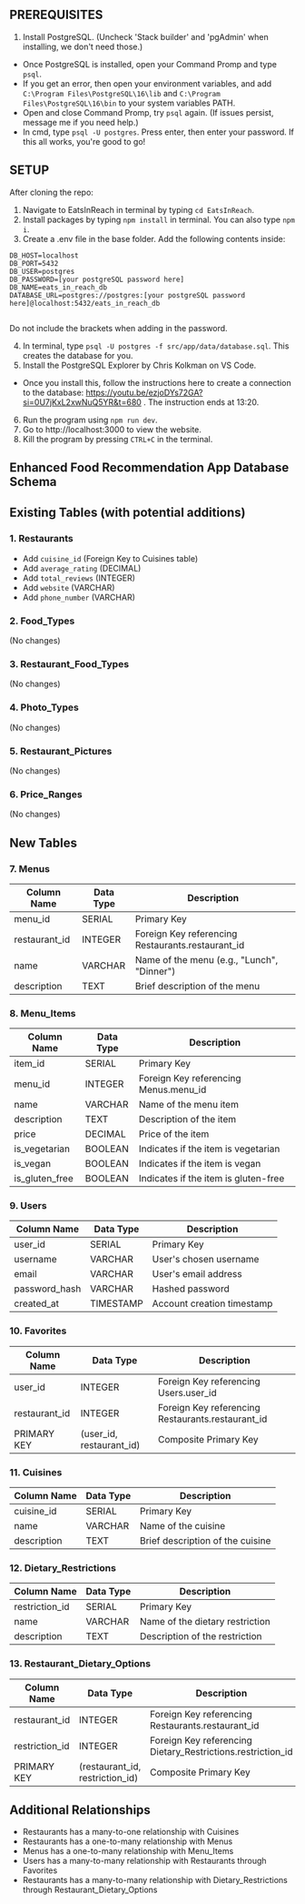 ## PREREQUISITES

1. Install PostgreSQL. (Uncheck 'Stack builder' and 'pgAdmin' when installing, we don't need those.)

- Once PostgreSQL is installed, open your Command Promp and type `psql`.
- If you get an error, then open your environment variables, and add `C:\Program Files\PostgreSQL\16\lib` and `C:\Program Files\PostgreSQL\16\bin` to your system variables PATH.
- Open and close Command Promp, try `psql` again. (If issues persist, message me if you need help.)
- In cmd, type `psql -U postgres`. Press enter, then enter your password. If this all works, you're good to go!

## SETUP

After cloning the repo:

1. Navigate to EatsInReach in terminal by typing `cd EatsInReach`.
2. Install packages by typing `npm install` in terminal. You can also type `npm i`.
3. Create a .env file in the base folder. Add the following contents inside:

```
DB_HOST=localhost
DB_PORT=5432
DB_USER=postgres
DB_PASSWORD=[your postgreSQL password here]
DB_NAME=eats_in_reach_db
DATABASE_URL=postgres://postgres:[your postgreSQL password here]@localhost:5432/eats_in_reach_db


```

Do not include the brackets when adding in the password.

4. In terminal, type `psql -U postgres -f src/app/data/database.sql`. This creates the database for you.
5. Install the PostgreSQL Explorer by Chris Kolkman on VS Code.

- Once you install this, follow the instructions here to create a connection to the database: https://youtu.be/ezjoDYs72GA?si=0U7jKxL2xwNuQ5YR&t=680 . The instruction ends at 13:20.

6. Run the program using `npm run dev`.
7. Go to http://localhost:3000 to view the website.
8. Kill the program by pressing `CTRL+C` in the terminal.

## Enhanced Food Recommendation App Database Schema

## Existing Tables (with potential additions)

### 1. Restaurants

- Add `cuisine_id` (Foreign Key to Cuisines table)
- Add `average_rating` (DECIMAL)
- Add `total_reviews` (INTEGER)
- Add `website` (VARCHAR)
- Add `phone_number` (VARCHAR)

### 2. Food_Types

(No changes)

### 3. Restaurant_Food_Types

(No changes)

### 4. Photo_Types

(No changes)

### 5. Restaurant_Pictures

(No changes)

### 6. Price_Ranges

(No changes)

## New Tables

### 7. Menus

| Column Name   | Data Type | Description                                       |
| ------------- | --------- | ------------------------------------------------- |
| menu_id       | SERIAL    | Primary Key                                       |
| restaurant_id | INTEGER   | Foreign Key referencing Restaurants.restaurant_id |
| name          | VARCHAR   | Name of the menu (e.g., "Lunch", "Dinner")        |
| description   | TEXT      | Brief description of the menu                     |

### 8. Menu_Items

| Column Name    | Data Type | Description                           |
| -------------- | --------- | ------------------------------------- |
| item_id        | SERIAL    | Primary Key                           |
| menu_id        | INTEGER   | Foreign Key referencing Menus.menu_id |
| name           | VARCHAR   | Name of the menu item                 |
| description    | TEXT      | Description of the item               |
| price          | DECIMAL   | Price of the item                     |
| is_vegetarian  | BOOLEAN   | Indicates if the item is vegetarian   |
| is_vegan       | BOOLEAN   | Indicates if the item is vegan        |
| is_gluten_free | BOOLEAN   | Indicates if the item is gluten-free  |

### 9. Users

| Column Name   | Data Type | Description                |
| ------------- | --------- | -------------------------- |
| user_id       | SERIAL    | Primary Key                |
| username      | VARCHAR   | User's chosen username     |
| email         | VARCHAR   | User's email address       |
| password_hash | VARCHAR   | Hashed password            |
| created_at    | TIMESTAMP | Account creation timestamp |

### 10. Favorites

| Column Name   | Data Type                | Description                                       |
| ------------- | ------------------------ | ------------------------------------------------- |
| user_id       | INTEGER                  | Foreign Key referencing Users.user_id             |
| restaurant_id | INTEGER                  | Foreign Key referencing Restaurants.restaurant_id |
| PRIMARY KEY   | (user_id, restaurant_id) | Composite Primary Key                             |

### 11. Cuisines

| Column Name | Data Type | Description                      |
| ----------- | --------- | -------------------------------- |
| cuisine_id  | SERIAL    | Primary Key                      |
| name        | VARCHAR   | Name of the cuisine              |
| description | TEXT      | Brief description of the cuisine |

### 12. Dietary_Restrictions

| Column Name    | Data Type | Description                     |
| -------------- | --------- | ------------------------------- |
| restriction_id | SERIAL    | Primary Key                     |
| name           | VARCHAR   | Name of the dietary restriction |
| description    | TEXT      | Description of the restriction  |

### 13. Restaurant_Dietary_Options

| Column Name    | Data Type                       | Description                                                 |
| -------------- | ------------------------------- | ----------------------------------------------------------- |
| restaurant_id  | INTEGER                         | Foreign Key referencing Restaurants.restaurant_id           |
| restriction_id | INTEGER                         | Foreign Key referencing Dietary_Restrictions.restriction_id |
| PRIMARY KEY    | (restaurant_id, restriction_id) | Composite Primary Key                                       |

## Additional Relationships

- Restaurants has a many-to-one relationship with Cuisines
- Restaurants has a one-to-many relationship with Menus
- Menus has a one-to-many relationship with Menu_Items
- Users has a many-to-many relationship with Restaurants through Favorites
- Restaurants has a many-to-many relationship with Dietary_Restrictions through Restaurant_Dietary_Options
